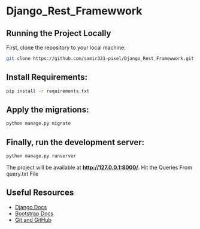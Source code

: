 # Django_Rest_Framewwork

## Running the Project Locally

First, clone the repository to your local machine:

```bash
git clone https://github.com/samir321-pixel/Django_Rest_Framewwork.git
```


## Install Requirements:

```bash
pip install -r requirements.txt
```


## Apply the migrations:

```bash
python manage.py migrate
```

## Finally, run the development server:

```bash
python manage.py runserver
```

The project will be available at **http://127.0.0.1:8000/**.
Hit the Queries From query.txt File
## Useful Resources

- [Django Docs](https://docs.djangoproject.com/en/3.0/)
- [Bootstrap Docs](https://getbootstrap.com/docs/4.1/getting-started/introduction/)
- [Git and GitHub](https://www.digitalocean.com/community/tutorials/how-to-use-git-a-reference-guide)
